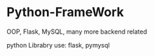 # Python-FrameWork
OOP, Flask, MySQL, many more backend related

python Librabry use:
  flask,
  pymysql
